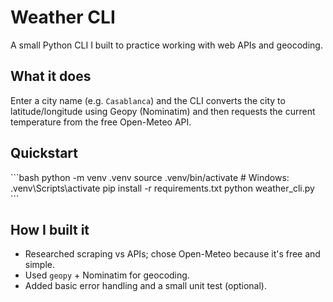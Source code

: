 # Weather CLI

A small Python CLI I built to practice working with web APIs and geocoding.

## What it does
Enter a city name (e.g. `Casablanca`) and the CLI converts the city to latitude/longitude using Geopy (Nominatim) and then requests the current temperature from the free Open-Meteo API.

## Quickstart
\`\`\`bash
python -m venv .venv
source .venv/bin/activate        # Windows: .venv\\Scripts\\activate
pip install -r requirements.txt
python weather_cli.py 
\`\`\`

## How I built it
- Researched scraping vs APIs; chose Open-Meteo because it's free and simple.
- Used `geopy` + Nominatim for geocoding.
- Added basic error handling and a small unit test (optional).
